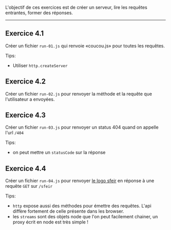 L'objectif de ces exercices est de créer un serveur, lire les requêtes entrantes, former des réponses.

---

## Exercice 4.1

Créer un fichier `run-01.js` qui renvoie «coucou.js» pour toutes les requêtes.

Tips:

- Utiliser `http.createServer`

## Exercice 4.2

Créer un fichier `run-02.js` pour renvoyer la méthode et la requête que l'utilisateur a envoyées.

## Exercice 4.3

Créer un fichier `run-03.js` pour renvoyer un status 404 quand on appelle l'url `/404`

Tips:

- on peut mettre un `statusCode` sur la réponse

## Exercice 4.4

Créer un fichier `run-04.js` pour renvoyer [le logo sfeir](https://www.sfeir.com/content/themes/sfeir/img/logos/logo-sfeir-noir.svg) en réponse à une requête `GET` sur `/sfeir`

Tips:

- `http` expose aussi des méthodes pour émettre des requêtes. L'api diffère fortement de celle présente dans les browser.
- les `streams` sont des objets node que l'on peut facilement chainer, un proxy écrit en node est très simple !